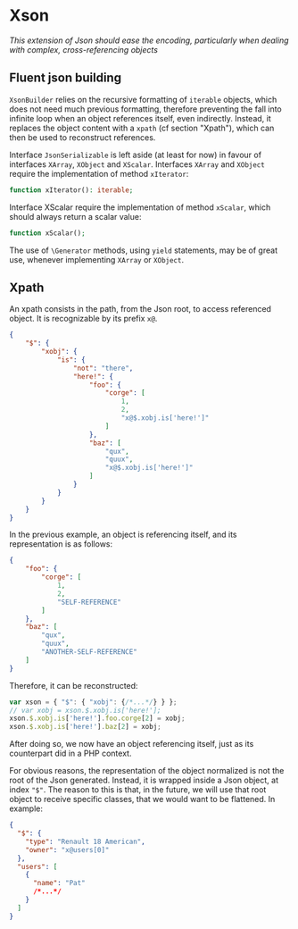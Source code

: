 # Xson

*This extension of Json should ease the encoding, particularly when dealing with complex, cross-referencing objects*

## Fluent json building

`XsonBuilder` relies on the recursive formatting of `iterable` objects, which does not need much previous formatting,
therefore preventing the fall into infinite loop when an object references itself, even indirectly. Instead, it replaces
the object content with a `xpath` (cf section "Xpath"), which can then be used to reconstruct references.

Interface `JsonSerializable` is left aside (at least for now) in favour of interfaces `XArray`, `XObject` and `XScalar`.
Interfaces `XArray` and `XObject` require the implementation of method `xIterator`:
```php
function xIterator(): iterable;
```

Interface XScalar require the implementation of method `xScalar`, which should always return a scalar value:
```php
function xScalar();
```

The use of `\Generator` methods, using `yield` statements, may be of great use, whenever implementing `XArray` or `XObject`.

## Xpath

An xpath consists in the path, from the Json root, to access referenced object. It is recognizable by its prefix `x@`.


```json
{
    "$": {
        "xobj": {
            "is": {
                "not": "there",
                "here!": {
                    "foo": {
                        "corge": [
                            1,
                            2,
                            "x@$.xobj.is['here!']"
                        ]
                    },
                    "baz": [
                        "qux",
                        "quux",
                        "x@$.xobj.is['here!']"
                    ]
                }
            }
        }
    }
}
```
In the previous example, an object is referencing itself, and its representation is as follows:
```json
{
    "foo": {
        "corge": [
            1,
            2,
            "SELF-REFERENCE"
        ]
    },
    "baz": [
        "qux",
        "quux",
        "ANOTHER-SELF-REFERENCE"
    ]
}
```
Therefore, it can be reconstructed:
```js
var xson = { "$": { "xobj": {/*...*/} } };
// var xobj = xson.$.xobj.is['here!'];
xson.$.xobj.is['here!'].foo.corge[2] = xobj;
xson.$.xobj.is['here!'].baz[2] = xobj;
```

After doing so, we now have an object referencing itself, just as its counterpart did in a PHP context.

For obvious reasons, the representation of the object normalized is not the root of the Json generated. Instead, it is
wrapped inside a Json object, at index `"$"`. The reason to this is that, in the future, we will use that root object
to receive specific classes, that we would want to be flattened. In example:

```json
{
  "$": {
    "type": "Renault 18 American",
    "owner": "x@users[0]"
  },
  "users": [
    {
      "name": "Pat"
      /*...*/
    }
  ]
}
```
